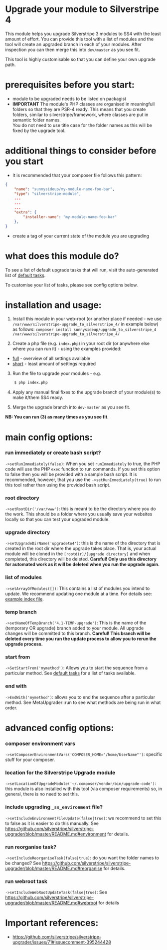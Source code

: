 # Upgrade your module to Silverstripe 4

This module helps you upgrade Silverstripe 3 modules to SS4 with the least amount of effort.
You can provide this tool with a list of modules and the tool will create an upgraded branch in each of your modules.
After inspection you can then merge this into `dev/master` as you see fit.

This tool is highly customisable so that you can define your own upgrade path.

# prerequisites before you start:

- module to be upgraded needs to be listed on packagist
- **IMPORTANT** The module's PHP classes are organised in meaningfull folders so that they are PSR-4 ready. This means that you create folders, similar to silverstripe/framework, where classes are put in semantic folder names.  
You do not need to use title case for the folder names as this will be fixed by the upgrade tool.




# additional things to consider before you start
- It is recommended that your composer file follows this pattern:
```json
{
    "name": "sunnysideup/my-module-name-foo-bar",
    "type": "silverstripe-module",
    ...
    ...
    ...
    "extra": {
        "installer-name": "my-module-name-foo-bar"
    },
}
```
- create a tag of your current state of the module you are upgrading


# what does this module do?

To see a list of default upgrade tasks that will run, visit the auto-generated list of [default tasks](/docs/en/AvailableTasks.md).

To customise your list of tasks, please see config options below.

# installation and usage:

1.  Install this module in your web-root (or another place if needed - we use `/var/www/silverstripe-upgrade_to_silverstripe_4/` in example below) as follows:
    `composer install sunnysideup/upgrade_to_silverstripe_4 /var/www/silverstripe-upgrade_to_silverstripe_4/`

2.  Create a php file (e.g. `index.php`) in your root dir (or anywhere else where you can run it) - using the examples provided:

  - [full](/example-index.full.php) - overview of all settings available
  - [short](example-index.short.php) - least amount of settings required


3. Run the file to upgrade your modules - e.g.

```sh
    $ php index.php
```

4. Apply any manual final fixes to the upgrade branch of your module(s) to make it/them SS4 ready.

5. Merge the upgrade branch into `dev-master` as you see fit.

**NB: You can run (3) as many times as you see fit**.


# main config options:

### run immediately or create bash script?

`->setRunImmediately(false)`: When you set `runImmediately` to true, the PHP code will use the PHP `exec` function to run commands.
If you set this option to false then you will be provided with a sample bash script.  It is recommended, however, that you use the
`->setRunImmediately(true)` to run this tool rather than using the provided bash script.


### root directory

`->setRootDir('/var/www')`: this is meant to be the directory where you do the work.
This should be a folder where you usually save your websites locally so that you can test your upgraded module.


### upgrade directory

`->setUpgradeDirName('upgradeto4')`: this is the name of the directory that is created in the root dir where the upgrade takes place.
That is, your actual module will be cloned in the `[rootdir]/[upgrade directory]` and when completed, this directory will be deleted.
**Careful! Only use this directory for automated work as it will be deleted when you run the upgrade again.**


### list of modules

`->setArrayOfModules([])`: This contains a list of modules you intend to update.
We recommend updating one module at a time. For details see: [example index file](/example-index.full.php).

### temp branch

`->setNameOfTempBranch('4.1-TEMP-upgrade')`: This is the name of the (temporary OR upgrade) branch added to your module.
All upgrade changes will be committed to this branch.
**Careful!  This branch will be deleted every time you run the update process to allow you to rerun the upgrade process.**


### start from

`->SetStartFrom('mymethod')`:
Allows you to start the sequence from a particular method.
See [default tasks](/docs/en/AvailableTasks.md) for a list of tasks available.


### end with

`->EndWith('mymethod')`: allows you to end the sequence after a particular method.  See MetaUpgrader::run to see what methods are being run in what order.




# advanced config options:

### composer environment vars

`->setComposerEnvironmentVars('COMPOSER_HOME="/home/UserName"')`: specific stuff for your composer.


### location for the Silverstripe Upgrade module

`->setLocationOfUpgradeModule('~/.composer/vendor/bin/upgrade-code')`:
this module is also installed with this tool (via composer requirements)
so, in general, there is no need to set this.


### include upgrading `_ss_environment` file?

`->setIncludeEnvironmentFileUpdate(false|true)`: we recommend to set this to false
as it is easier to do this manually.
See https://github.com/silverstripe/silverstripe-upgrader/blob/master/README.md#environment
for details.


### run reorganise task?

`->setIncludeReorganiseTask(false|true)`: do you want the folder names to be changed?
See https://github.com/silverstripe/silverstripe-upgrader/blob/master/README.md#reorganise
for details.


### run webroot task

`->setIncludeWebRootUpdateTask(false|true)`:
See https://github.com/silverstripe/silverstripe-upgrader/blob/master/README.md#webroot
for details


# Important references:

* https://github.com/silverstripe/silverstripe-upgrader/issues/71#issuecomment-395244428
